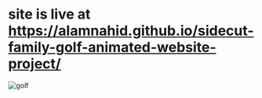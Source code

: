 ﻿# site is live at https://alamnahid.github.io/sidecut-family-golf-animated-website-project/

 
![golf](https://github.com/alamnahid/sidecut-family-golf-animated-website-project/assets/138557372/f4c51828-7fb2-4860-a46e-4f8992855dad)
